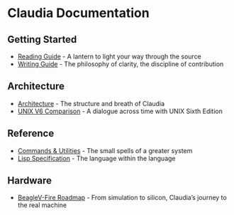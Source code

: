 # Claudia Documentation

## Getting Started
- [Reading Guide](claudia_reading_guide.md) - A lantern to light your way through the source
- [Writing Guide](claudia_writing_guide.md) - The philosophy of clarity, the discipline of contribution

## Architecture
- [Architecture](claudia_architecture.md) - The structure and breath of Claudia
- [UNIX V6 Comparison](claudia_v6_comparison.md) - A dialogue across time with UNIX Sixth Edition

## Reference
- [Commands & Utilities](claudia_commands_utilities.md) - The small spells of a greater system
- [Lisp Specification](claudia_lisp_specification.md) - The language within the language

## Hardware
- [BeagleV-Fire Roadmap](claudia_beaglev_fire_roadmap.md) - From simulation to silicon, Claudia’s journey to the real machine
  